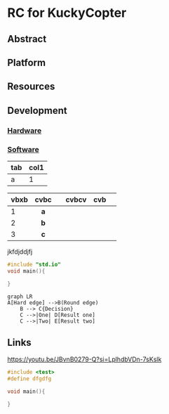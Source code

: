 # RC for KuckyCopter
## Abstract
## Platform
## Resources
## Development
### [Hardware](/docs/development/hardware.md)
### [Software](/docs/development/software.md)

|tab|col1|
|---|----|
|a  | 1  |

| vbxb |  cvbc |   | cvbcv | cvb |   |
|------|:-----:|---|-------|-----|---|
| 1    | **a** |   |       |     |   |
| 2    | **b** |   |       |     |   |
| 3    | **c** |   |       |     |   |

jkfdjddjfj

```cpp
#include "std.io"
void main(){

}
```

```mermaid
graph LR
A[Hard edge] -->B(Round edge)
    B --> C{Decision}
    C -->|One| D[Result one]
    C -->|Two| E[Result two]
```

## Links
https://youtu.be/JBvnB0279-Q?si=LplhdbVDn-7sKslk

```cpp
#include <test>
#define dfgdfg

void main(){

}

```
